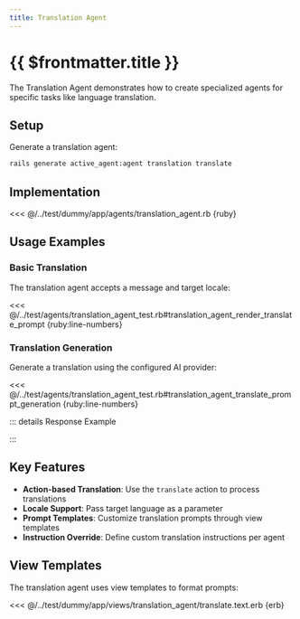 ```yaml
---
title: Translation Agent
---
```

# {{ $frontmatter.title }}

The Translation Agent demonstrates how to create specialized agents for specific tasks like language translation.

## Setup

Generate a translation agent:

```bash
rails generate active_agent:agent translation translate
```

## Implementation

<<< @/../test/dummy/app/agents/translation_agent.rb {ruby}

## Usage Examples

### Basic Translation

The translation agent accepts a message and target locale:

<<< @/../test/agents/translation_agent_test.rb#translation_agent_render_translate_prompt {ruby:line-numbers}

### Translation Generation

Generate a translation using the configured AI provider:

<<< @/../test/agents/translation_agent_test.rb#translation_agent_translate_prompt_generation {ruby:line-numbers}

::: details Response Example
<!-- @include: @/parts/examples/test-it-renders-a-translate-prompt-and-generates-a-translation-test-it-renders-a-translate-prompt-and-generates-a-translation.md -->
:::

## Key Features

- **Action-based Translation**: Use the `translate` action to process translations
- **Locale Support**: Pass target language as a parameter
- **Prompt Templates**: Customize translation prompts through view templates
- **Instruction Override**: Define custom translation instructions per agent

## View Templates

The translation agent uses view templates to format prompts:

<<< @/../test/dummy/app/views/translation_agent/translate.text.erb {erb}
